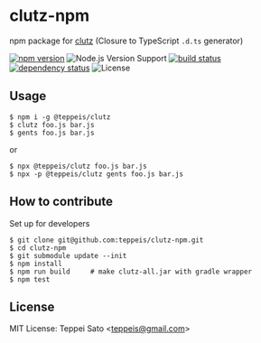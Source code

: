 # clutz-npm

npm package for [clutz](https://github.com/angular/clutz) (Closure to TypeScript `.d.ts` generator)

[![npm version][npm-image]][npm-url]
![Node.js Version Support][node-version]
[![build status][circleci-image]][circleci-url]
[![dependency status][deps-image]][deps-url]
![License][license]

## Usage

```console
$ npm i -g @teppeis/clutz
$ clutz foo.js bar.js
$ gents foo.js bar.js
```

or

```console
$ npx @teppeis/clutz foo.js bar.js
$ npx -p @teppeis/clutz gents foo.js bar.js
```

## How to contribute

Set up for developers

```console
$ git clone git@github.com:teppeis/clutz-npm.git
$ cd clutz-npm
$ git submodule update --init
$ npm install
$ npm run build     # make clutz-all.jar with gradle wrapper
$ npm test
```

## License

MIT License: Teppei Sato &lt;teppeis@gmail.com&gt;

[npm-image]: https://img.shields.io/npm/v/@teppeis/clutz.svg
[npm-url]: https://npmjs.org/package/@teppeis/clutz
[npm-downloads-image]: https://img.shields.io/npm/dm/@teppeis/clutz.svg
[deps-image]: https://img.shields.io/david/teppeis/clutz-npm.svg
[deps-url]: https://david-dm.org/teppeis/clutz-npm
[node-version]: https://img.shields.io/badge/Node.js%20support-v10+-brightgreen.svg
[license]: https://img.shields.io/npm/l/@teppeis/clutz.svg
[circleci-image]: https://circleci.com/gh/teppeis/clutz-npm.svg?style=shield
[circleci-url]: https://circleci.com/gh/teppeis/clutz-npm
